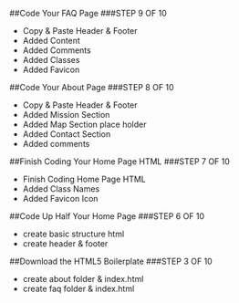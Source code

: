 ##Code Your FAQ Page
###STEP 9 OF 10
- Copy & Paste Header & Footer
- Added Content
- Added Comments
- Added Classes
- Added Favicon

##Code Your About Page
###STEP 8 OF 10
- Copy & Paste Header & Footer
- Added Mission Section
- Added Map Section place holder
- Added Contact Section
- Added comments

##Finish Coding Your Home Page HTML
###STEP 7 OF 10
- Finish Coding Home Page HTML
- Added Class Names
- Added Favicon Icon

##Code Up Half Your Home Page
###STEP 6 OF 10
- create basic structure html
- create header & footer

##Download the HTML5 Boilerplate
###STEP 3 OF 10
- create about folder & index.html
- create faq folder & index.html
